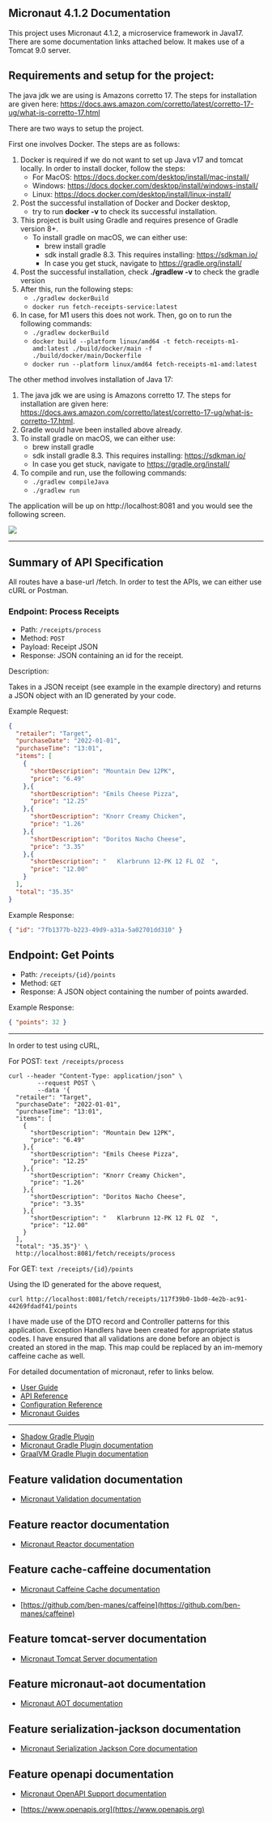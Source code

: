 ## Micronaut 4.1.2 Documentation

This project uses Micronaut 4.1.2, a microservice framework in Java17. There are some documentation links attached below. It makes use of a Tomcat 9.0 server.

## Requirements and setup for the project:

The java jdk we are using is Amazons corretto 17. The steps for installation are given here: https://docs.aws.amazon.com/corretto/latest/corretto-17-ug/what-is-corretto-17.html

There are two ways to setup the project.

First one involves Docker. The steps are as follows:

1. Docker is required if we do not want to set up Java v17 and tomcat locally. 
   In order to install docker, follow the steps:
     - For MacOS: https://docs.docker.com/desktop/install/mac-install/
     - Windows: https://docs.docker.com/desktop/install/windows-install/
     - Linux: https://docs.docker.com/desktop/install/linux-install/
2. Post the successful installation of Docker and Docker desktop,
     - try to run **docker -v** to check its successful installation.
3. This project is built using Gradle and requires presence of Gradle version 8+. 
     - To install gradle on macOS, we can either use:
       - brew install gradle
       - sdk install gradle 8.3. This requires installing: https://sdkman.io/
       - In case you get stuck, navigate to https://gradle.org/install/
4. Post the successful installation, check **./gradlew -v** to check the gradle version
5. After this, run the following steps:
      - `./gradlew dockerBuild`
      - `docker run fetch-receipts-service:latest`
6. In case, for M1 users this does not work. Then, go on to run the following commands:
      - `./gradlew dockerBuild`
      - `docker build --platform linux/amd64 -t fetch-receipts-m1-amd:latest ./build/docker/main -f ./build/docker/main/Dockerfile`
      - `docker run --platform linux/amd64 fetch-receipts-m1-amd:latest`

The other method involves installation of Java 17: 

1. The java jdk we are using is Amazons corretto 17. The steps for installation are given here: https://docs.aws.amazon.com/corretto/latest/corretto-17-ug/what-is-corretto-17.html.
2. Gradle would have been installed above already. 
3. To install gradle on macOS, we can either use:
      - brew install gradle
      - sdk install gradle 8.3. This requires installing: https://sdkman.io/
      - In case you get stuck, navigate to https://gradle.org/install/
4. To compile and run, use the following commands:
      - `./gradlew compileJava`
      - `./gradlew run`

The application will be up on http://localhost:8081 and you would see the following screen.

![](startup.png)



---
## Summary of API Specification

All routes have a base-url /fetch.
In order to test the APIs, we can either use cURL or Postman. 

### Endpoint: Process Receipts

* Path: `/receipts/process`
* Method: `POST`
* Payload: Receipt JSON
* Response: JSON containing an id for the receipt.

Description:

Takes in a JSON receipt (see example in the example directory) and returns a JSON object with an ID generated by your code.

Example Request:
```json
{
  "retailer": "Target",
  "purchaseDate": "2022-01-01",
  "purchaseTime": "13:01",
  "items": [
    {
      "shortDescription": "Mountain Dew 12PK",
      "price": "6.49"
    },{
      "shortDescription": "Emils Cheese Pizza",
      "price": "12.25"
    },{
      "shortDescription": "Knorr Creamy Chicken",
      "price": "1.26"
    },{
      "shortDescription": "Doritos Nacho Cheese",
      "price": "3.35"
    },{
      "shortDescription": "   Klarbrunn 12-PK 12 FL OZ  ",
      "price": "12.00"
    }
  ],
  "total": "35.35"
}
```

Example Response:
```json
{ "id": "7fb1377b-b223-49d9-a31a-5a02701dd310" }
```

## Endpoint: Get Points

* Path: `/receipts/{id}/points`
* Method: `GET`
* Response: A JSON object containing the number of points awarded.

Example Response:
```json
{ "points": 32 }
```

---

In order to test using cURL, 

For POST: ```text /receipts/process```
```http request
curl --header "Content-Type: application/json" \
        --request POST \
        --data '{
  "retailer": "Target",
  "purchaseDate": "2022-01-01",
  "purchaseTime": "13:01",
  "items": [
    {
      "shortDescription": "Mountain Dew 12PK",
      "price": "6.49"
    },{
      "shortDescription": "Emils Cheese Pizza",
      "price": "12.25"
    },{
      "shortDescription": "Knorr Creamy Chicken",
      "price": "1.26"
    },{
      "shortDescription": "Doritos Nacho Cheese",
      "price": "3.35"
    },{
      "shortDescription": "   Klarbrunn 12-PK 12 FL OZ  ",
      "price": "12.00"
    }
  ],
  "total": "35.35"}' \
  http://localhost:8081/fetch/receipts/process
```

For GET: ```text /receipts/{id}/points```

Using the ID generated for the above request, 

```http request
curl http://localhost:8081/fetch/receipts/117f39b0-1bd0-4e2b-ac91-44269fdadf41/points
```

I have made use of the DTO record and Controller patterns for this application. 
Exception Handlers have been created for appropriate status codes. 
I have ensured that all validations are done before an object is created an stored in the map. This map could be replaced by an im-memory caffeine cache as well. 

For detailed documentation of micronaut, refer to links below.



- [User Guide](https://docs.micronaut.io/4.1.2/guide/index.html)
- [API Reference](https://docs.micronaut.io/4.1.2/api/index.html)
- [Configuration Reference](https://docs.micronaut.io/4.1.2/guide/configurationreference.html)
- [Micronaut Guides](https://guides.micronaut.io/index.html)

---

- [Shadow Gradle Plugin](https://plugins.gradle.org/plugin/com.github.johnrengelman.shadow)
- [Micronaut Gradle Plugin documentation](https://micronaut-projects.github.io/micronaut-gradle-plugin/latest/)
- [GraalVM Gradle Plugin documentation](https://graalvm.github.io/native-build-tools/latest/gradle-plugin.html)

## Feature validation documentation

- [Micronaut Validation documentation](https://micronaut-projects.github.io/micronaut-validation/latest/guide/)

## Feature reactor documentation

- [Micronaut Reactor documentation](https://micronaut-projects.github.io/micronaut-reactor/snapshot/guide/index.html)

## Feature cache-caffeine documentation

- [Micronaut Caffeine Cache documentation](https://micronaut-projects.github.io/micronaut-cache/latest/guide/index.html)

- [https://github.com/ben-manes/caffeine](https://github.com/ben-manes/caffeine)

## Feature tomcat-server documentation

- [Micronaut Tomcat Server documentation](https://micronaut-projects.github.io/micronaut-servlet/1.0.x/guide/index.html#tomcat)

## Feature micronaut-aot documentation

- [Micronaut AOT documentation](https://micronaut-projects.github.io/micronaut-aot/latest/guide/)

## Feature serialization-jackson documentation

- [Micronaut Serialization Jackson Core documentation](https://micronaut-projects.github.io/micronaut-serialization/latest/guide/)

## Feature openapi documentation

- [Micronaut OpenAPI Support documentation](https://micronaut-projects.github.io/micronaut-openapi/latest/guide/index.html)

- [https://www.openapis.org](https://www.openapis.org)


